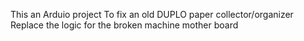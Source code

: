 This an Arduio project
To fix an old DUPLO paper collector/organizer
Replace the logic for the broken machine mother board
